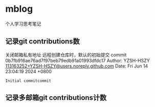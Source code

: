 # mblog
个人学习思考笔记

## 记录git contributions数
关闭邮箱私有地址
远程创建仓库时，默认的初始提交
commit 0b7fb916ae76ad7f97beb79edb91a01993dfdc17
Author: YZSH-HSZY <113163252+YZSH-HSZY@users.noreply.github.com>
Date:   Fri Jun 14 23:04:19 2024 +0800

    Initial commitcommit 
## 记录多邮箱git contributions计数